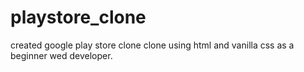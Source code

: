 # playstore_clone
created google play store clone clone using html and vanilla css as a beginner wed developer.
